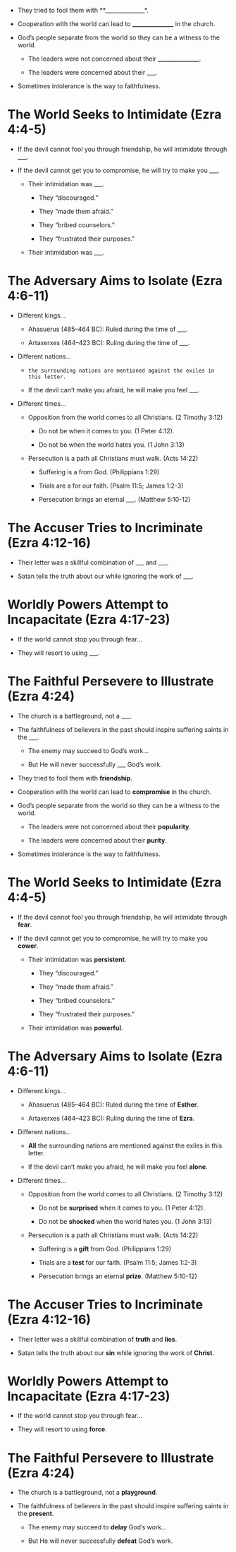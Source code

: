 * They tried to fool them with **\_\_\_\_\_\_\_\_\_\_\_\_\_\_*.

* Cooperation with the world can lead to **\_\_\_\_\_\_\_\_\_\_\_\_\_\_** in the church.

* God’s people separate from the world so they can be a witness to the world.

  * The leaders were not concerned about their	**\_\_\_\_\_\_\_\_\_\_\_\_\_\_**.

  * The leaders were concerned about their \_\_\_.

* Sometimes intolerance is the way to faithfulness.

# **The World Seeks to Intimidate (Ezra 4:4-5)**

* If the devil cannot fool you through friendship, he will intimidate through **\_\_\_**.

* If the devil cannot get you to compromise, he will try to make you \_\_\_.

  * Their intimidation was \_\_\_.

    * They “discouraged.”

    * They “made them afraid.”

    * They “bribed counselors.”

    * They “frustrated their purposes.”

  * Their intimidation was \_\_\_.

# **The Adversary Aims to Isolate (Ezra 4:6-11)**

* Different kings…

  * Ahasuerus (485–464 BC): Ruled during the time of \_\_\_.

  * Artaxerxes (464–423 BC): Ruling during the time of \_\_\_.

* Different nations…

  * 	the surrounding nations are mentioned against the exiles in this letter.

  * If the devil can’t make you afraid, he will make you feel \_\_\_.

* Different times…

  * Opposition from the world comes to all Christians. (2 Timothy 3:12)

    * Do not be 	when it comes to you. (1 Peter 4:12).

    * Do not be 	when the world hates you. (1 John 3:13)

  * Persecution is a path all Christians must walk. (Acts 14:22)

    * Suffering is a 	from God. (Philippians 1:29)

    * Trials are a 	for our faith. (Psalm 11:5; James 1:2-3)

    * Persecution brings an eternal \_\_\_. (Matthew 5:10-12)

# **The Accuser Tries to Incriminate (Ezra 4:12-16)**

* Their letter was a skillful combination of \_\_\_ and \_\_\_.

* Satan tells the truth about our 	while ignoring the work of \_\_\_.

# **Worldly Powers Attempt to Incapacitate (Ezra 4:17-23)**

* If the world cannot stop you through fear…

* They will resort to using \_\_\_.

# **The Faithful Persevere to Illustrate (Ezra 4:24)**

* The church is a battleground, not a \_\_\_.

* The faithfulness of believers in the past should inspire suffering saints in the \_\_\_.

  * The enemy may succeed to 	God’s work…

  * But He will never successfully \_\_\_	God’s work.

* They tried to fool them with **friendship**.

* Cooperation with the world can lead to **compromise** in the church.

* God’s people separate from the world so they can be a witness to the world.

  * The leaders were not concerned about their **popularity**.

  * The leaders were concerned about their **purity**.

* Sometimes intolerance is the way to faithfulness.

# **The World Seeks to Intimidate (Ezra 4:4-5)**

* If the devil cannot fool you through friendship, he will intimidate through **fear**.

* If the devil cannot get you to compromise, he will try to make you **cower**.

  * Their intimidation was **persistent**.

    * They “discouraged.”

    * They “made them afraid.”

    * They “bribed counselors.”

    * They “frustrated their purposes.”

  * Their intimidation was **powerful**.

# **The Adversary Aims to Isolate (Ezra 4:6-11)**

* Different kings…

  * Ahasuerus (485–464 BC): Ruled during the time of **Esther**.

  * Artaxerxes (464–423 BC): Ruling during the time of **Ezra**.

* Different nations…

  * **All** the surrounding nations are mentioned against the exiles in this letter.

  * If the devil can’t make you afraid, he will make you feel **alone**.

* Different times…

  * Opposition from the world comes to all Christians. (2 Timothy 3:12)

    * Do not be **surprised** when it comes to you. (1 Peter 4:12).

    * Do not be **shocked** when the world hates you. (1 John 3:13)

  * Persecution is a path all Christians must walk. (Acts 14:22)

    * Suffering is a **gift** from God. (Philippians 1:29)

    * Trials are a **test** for our faith. (Psalm 11:5; James 1:2-3)

    * Persecution brings an eternal **prize**. (Matthew 5:10-12)

# **The Accuser Tries to Incriminate (Ezra 4:12-16)**

* Their letter was a skillful combination of **truth** and **lies**.

* Satan tells the truth about our **sin** while ignoring the work of **Christ**.

# **Worldly Powers Attempt to Incapacitate (Ezra 4:17-23)**

* If the world cannot stop you through fear…

* They will resort to using **force**.

# **The Faithful Persevere to Illustrate (Ezra 4:24)**

* The church is a battleground, not a **playground**.

* The faithfulness of believers in the past should inspire suffering saints in the **present**.

  * The enemy may succeed to **delay** God’s work…

  * But He will never successfully **defeat** God’s work.
